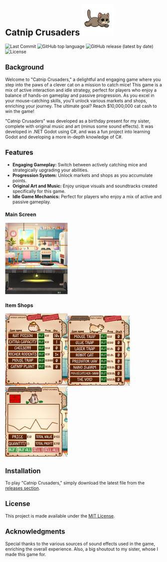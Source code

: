 
# Catnip Crusaders  <img src="Cat_Animation.gif" width="100">

![Last Commit](https://img.shields.io/github/last-commit/apjp072/CatnipCrusaders)
![GitHub top language](https://img.shields.io/github/languages/top/apjp072/CatnipCrusaders)
![GitHub release (latest by date)](https://img.shields.io/github/v/release/apjp072/CatnipCrusaders?include_prereleases)
![License](https://img.shields.io/github/license/apjp072/CatnipCrusaders)



## Background

Welcome to "Catnip Crusaders," a delightful and engaging game where you step into the paws of a clever cat on a mission to catch mice! This game is a mix of active interaction and idle strategy, perfect for players who enjoy a balance of hands-on gameplay and passive progression. As you excel in your mouse-catching skills, you'll unlock various markets and shops, enriching your journey. The ultimate goal? Reach $10,000,000 cat cash to win the game! 

"Catnip Crusaders" was developed as a birthday present for my sister, complete with original music and art (minus some sound effects). It was developed in .NET Godot using C#, and was a fun project into learning Godot and developing a more in-depth knowledge of C#. 

## Features

- **Engaging Gameplay:** Switch between actively catching mice and strategically upgrading your abilities.
- **Progression System:** Unlock markets and shops as you accumulate points.
- **Original Art and Music:** Enjoy unique visuals and soundtracks created specifically for this game.
- **Idle Game Mechanics:** Perfect for players who enjoy a mix of active and passive gameplay.

### Main Screen
<img src="GameState.png" width="200">

### Item Shops
<img src="WhiskerWorkshop.png" width="200"><img src="MeowMarket.png" width="200"><img src="CatnipExchange.png" width="200">



## Installation

To play "Catnip Crusaders," simply download the latest file from the [releases section](https://github.com/apjp072/CatnipCrusaders/releases).

## License

This project is made available under the [MIT License](https://opensource.org/licenses/MIT).

## Acknowledgments

Special thanks to the various sources of sound effects used in the game, enriching the overall experience. Also, a big shoutout to my sister, whose I made this game for. 
